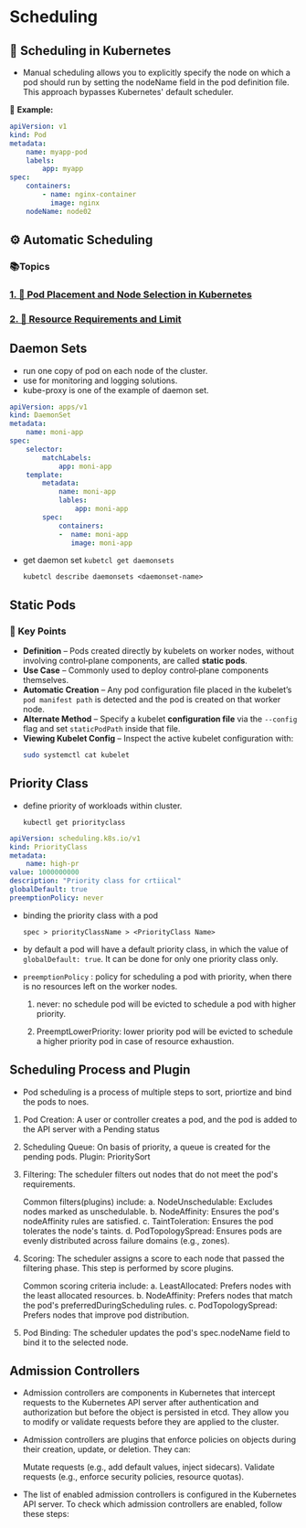 # Scheduling

## 📅 Scheduling in Kubernetes
- Manual scheduling allows you to explicitly specify the node on which a pod should run by setting the nodeName field in the pod definition file. This approach bypasses Kubernetes' default scheduler.

📌 **Example:**

```yaml
apiVersion: v1
kind: Pod
metadata:
    name: myapp-pod
    labels:
        app: myapp
spec:
    containers:
        - name: nginx-container
          image: nginx
    nodeName: node02
```

## ⚙️ Automatic Scheduling

### 📚Topics

### [1. 📄 Pod Placement and Node Selection in Kubernetes](PodPlacementandNodeSelection.md)

### [2. 📄 Resource Requirements and Limit](ResourceRequirementsandLimit.md)

## Daemon Sets

- run one copy of pod on each node of the cluster. 
- use for monitoring and logging solutions.
- kube-proxy is one of the example of daemon set.

```yaml
apiVersion: apps/v1
kind: DaemonSet
metadata:
    name: moni-app
spec:
    selector:
        matchLabels:
            app: moni-app
    template:
        metadata:
            name: moni-app
            lables:
                app: moni-app
        spec:
            containers:
            -  name: moni-app
               image: moni-app

```
- get daemon set 
    `kubetcl get daemonsets`

    `kubetcl describe daemonsets <daemonset-name>`






## Static Pods

### 📌 Key Points

- **Definition** – Pods created directly by kubelets on worker nodes, without involving control‑plane components, are called **static pods**.  
- **Use Case** – Commonly used to deploy control‑plane components themselves.  
- **Automatic Creation** – Any pod configuration file placed in the kubelet’s `pod manifest path` is detected and the pod is created on that worker node.  
- **Alternate Method** – Specify a kubelet **configuration file** via the `--config` flag and set `staticPodPath` inside that file.  
- **Viewing Kubelet Config** – Inspect the active kubelet configuration with:  
  ```bash
  sudo systemctl cat kubelet
  ```

## Priority Class

- define priority of workloads within cluster. 

    `kubectl get priorityclass`


```yaml
apiVersion: scheduling.k8s.io/v1
kind: PriorityClass
metadata:
    name: high-pr
value: 1000000000
description: "Priority class for crtiical"
globalDefault: true
preemptionPolicy: never
```
- binding the priority class with a pod

    `spec > priorityClassName > <PriorityClass Name>`

- by default a pod will have a default priority class, in which the value of `globalDefault: true`. It can be done for only one priority class only.

- `preemptionPolicy` : policy for scheduling a pod with priority, when there is no resources left on the worker nodes.

    1. never: no schedule pod will be evicted to schedule a pod with higher priority.

    2. PreemptLowerPriority: lower priority pod will be evicted to schedule a higher priority pod in case of resource exhaustion.


## Scheduling Process and Plugin

- Pod scheduling is a process of multiple steps to sort, priortize and bind the pods to noes.

1. Pod Creation: A user or controller creates a pod, and the pod is added to the API server with a Pending status

2. Scheduling Queue: On basis of priority, a queue is created for the pending pods.
    Plugin: PrioritySort

3. Filtering: The scheduler filters out nodes that do not meet the pod's requirements.

    Common filters(plugins) include:
    a. NodeUnschedulable: Excludes nodes marked as unschedulable.
    b. NodeAffinity: Ensures the pod's nodeAffinity rules are satisfied.
    c. TaintToleration: Ensures the pod tolerates the node's taints.
    d. PodTopologySpread: Ensures pods are evenly distributed across failure domains (e.g., zones).

4. Scoring: The scheduler assigns a score to each node that passed the filtering phase. This step is performed by score plugins.
    
    Common scoring criteria include:
    a. LeastAllocated: Prefers nodes with the least allocated resources.
    b. NodeAffinity: Prefers nodes that match the pod's preferredDuringScheduling rules.
    c. PodTopologySpread: Prefers nodes that improve pod distribution.

5. Pod Binding: The scheduler updates the pod's spec.nodeName field to bind it to the selected node.

## Admission Controllers

- Admission controllers are components in Kubernetes that intercept requests to the Kubernetes API server after authentication and authorization but before the object is persisted in etcd. They allow you to modify or validate requests before they are applied to the cluster.

- Admission controllers are plugins that enforce policies on objects during their creation, update, or deletion. They can:

    Mutate requests (e.g., add default values, inject sidecars).
    Validate requests (e.g., enforce security policies, resource quotas).

- The list of enabled admission controllers is configured in the Kubernetes API server. To check which admission controllers are enabled, follow these steps: